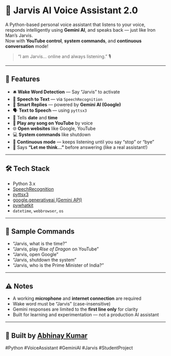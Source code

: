 # 🧠 Jarvis AI Voice Assistant 2.0

A Python-based personal voice assistant that listens to your voice, responds intelligently using **Gemini AI**, and speaks back — just like Iron Man’s Jarvis.  
Now with **YouTube control**, **system commands**, and **continuous conversation** mode!

> “I am Jarvis... online and always listening.” 🎙️

---

## 🚀 Features

- 🛎️ **Wake Word Detection** — Say “Jarvis” to activate
- 🎤 **Speech to Text** — via `SpeechRecognition`
- 🧠 **Smart Replies** — powered by **Gemini AI (Google)**
- 🗣️ **Text to Speech** — using `pyttsx3`
- 📆 Tells **date** and **time**
- 🎵 **Play any song on YouTube** by voice
- 🌐 **Open websites** like Google, YouTube
- 💻 **System commands** like shutdown
- 🔁 **Continuous mode** — keeps listening until you say “stop” or “bye”
- 🧠 Says **“Let me think...”** before answering (like a real assistant!)

---

## 🛠️ Tech Stack

- Python 3.x
- [SpeechRecognition](https://pypi.org/project/SpeechRecognition/)
- [pyttsx3](https://pypi.org/project/pyttsx3/)
- [google.generativeai (Gemini API)](https://ai.google.dev/)
- [pywhatkit](https://pypi.org/project/pywhatkit/)
- `datetime`, `webbrowser`, `os`

---

## 🧪 Sample Commands

- “Jarvis, what is the time?”
- “Jarvis, play *Rise of Dragon* on YouTube”
- “Jarvis, open Google”
- “Jarvis, shutdown the system”
- “Jarvis, who is the Prime Minister of India?”

---


## ⚠️ Notes

- A working **microphone** and **internet connection** are required  
- Wake word must be “Jarvis” (case-insensitive)  
- Gemini responses are limited to the **first line only** for clarity  
- Built for learning and experimentation — not a production AI assistant

---

## 🧠 Built by [Abhinay Kumar](https://www.linkedin.com/in/abhinay-kumar-tippani/)

#Python #VoiceAssistant #GeminiAI #Jarvis #StudentProject
